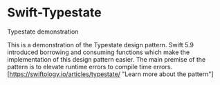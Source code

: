 # Swift-Typestate
Typestate demonstration

This is a demonstration of the Typestate design pattern. Swift 5.9 introduced borrowing and consuming functions which make the implementation of this design pattern easier. The main premise of the pattern is to elevate runtime errors to compile time errors. [https://swiftology.io/articles/typestate/ "Learn more about the pattern"]
